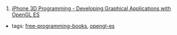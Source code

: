 1. [iPhone 3D Programming - Developing Graphical Applications with OpenGL ES](http://chimera.labs.oreilly.com/books/1234000001814/index.html)
  * tags: [free-programming-books](tags/free-programming-books.md), [opengl-es](tags/opengl-es.md)
